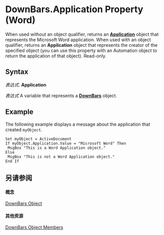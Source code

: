 
# DownBars.Application Property (Word)

When used without an object qualifier, returns an  **[Application](d1cf6f8f-4e88-bf01-93b4-90a83f79cb44.md)** object that represents the Microsoft Word application. When used with an object qualifier, returns an **Application** object that represents the creator of the specified object (you can use this property with an Automation object to return the application of that object). Read-only.


## Syntax

 _表达式_. **Application**

 _表达式_ A variable that represents a **[DownBars](d0cf170e-0c58-2d01-a4b2-1eaf65dbfa3c.md)** object.


## Example

The following example displays a message about the application that created  `myObject`.


```
Set myObject = ActiveDocument 
If myObject.Application.Value = "Microsoft Word" Then 
 MsgBox "This is a Word Application object." 
Else 
 MsgBox "This is not a Word Application object." 
End If
```


## 另请参阅


#### 概念


[DownBars Object](d0cf170e-0c58-2d01-a4b2-1eaf65dbfa3c.md)
#### 其他资源


[DownBars Object Members](http://msdn.microsoft.com/library/ed402462-03fc-d980-6f8d-b3e7ae72aee2%28Office.15%29.aspx)